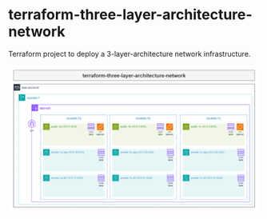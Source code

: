 # terraform-three-layer-architecture-network
Terraform project to deploy a 3-layer-architecture network infrastructure.

![Architecture](architecture.png)
